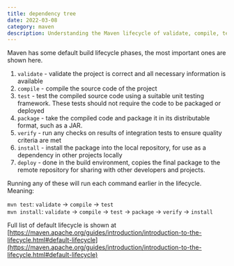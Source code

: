 ```yaml
---
title: dependency tree
date: 2022-03-08
category: maven
description: Understanding the Maven lifecycle of validate, compile, test, package, verify, install and deploy.
---
```


Maven has some default build lifecycle phases, the most important ones are shown here.

1. `validate` - validate the project is correct and all necessary information is available
2. `compile` - compile the source code of the project
3. `test` - test the compiled source code using a suitable unit testing framework. These tests should not require the code to be packaged or deployed
4. `package` - take the compiled code and package it in its distributable format, such as a JAR.
5. `verify` - run any checks on results of integration tests to ensure quality criteria are met
6. `install` - install the package into the local repository, for use as a dependency in other projects locally
7. `deploy` - done in the build environment, copies the final package to the remote repository for sharing with other developers and projects.

Running any of these will run each command earlier in the lifecycle. Meaning:

`mvn test`: `validate` -> `compile` -> `test`  
`mvn install`: `validate` -> `compile` -> `test` -> `package` -> `verify` -> `install`

Full list of default lifecycle is shown at [https://maven.apache.org/guides/introduction/introduction-to-the-lifecycle.html#default-lifecycle](https://maven.apache.org/guides/introduction/introduction-to-the-lifecycle.html#default-lifecycle)
